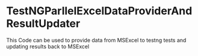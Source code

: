 # TestNGParllelExcelDataProviderAndResultUpdater
 This Code can be used to provide data from MSExcel to testng tests and updating results back to MSExcel
